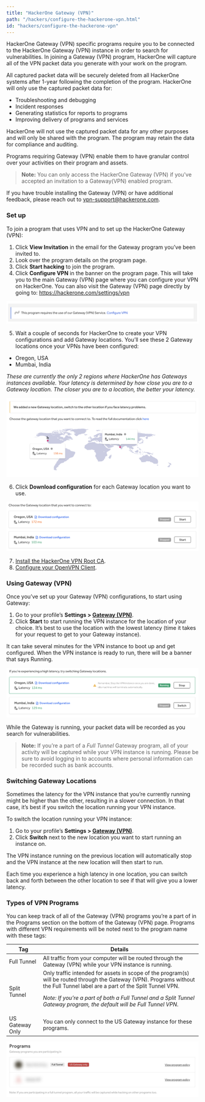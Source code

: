 ```yaml
---
title: "HackerOne Gateway (VPN)"
path: "/hackers/configure-the-hackerone-vpn.html"
id: "hackers/configure-the-hackerone-vpn"
---
```


HackerOne Gateway (VPN) specific programs require you to be connected to the HackerOne Gateway (VPN) instance in order to search for vulnerabilities. In joining a Gateway (VPN) program, HackerOne will capture all of the VPN packet data you generate with your work on the program.

All captured packet data will be securely deleted from all HackerOne systems after 1-year following the completion of the program. HackerOne will only use the captured packet data for:
* Troubleshooting and debugging
* Incident responses
* Generating statistics for reports to programs
* Improving delivery of programs and services

HackerOne will not use the captured packet data for any other purposes and will only be shared with the program. The program may retain the data for compliance and auditing.

Programs requiring Gateway (VPN) enable them to have granular control over your activities on their program and assets.

> **Note:** You can only access the HackerOne Gateway (VPN) if you've accepted an invitation to a Gateway(VPN) enabled program.

If you have trouble installing the Gateway (VPN) or have additional feedback, please reach out to [vpn-support@hackerone.com](mailto:vpn-support@hackerone.com).

### Set up

To join a program that uses VPN and to set up the HackerOne Gateway (VPN):
1. Click **View Invitation** in the email for the Gateway program you’ve been invited to.
2. Look over the program details on the program page.
3. Click **Start hacking** to join the program.
4. Click **Configure VPN** in the banner on the program page. This will take you to the main Gateway (VPN) page where you can configure your VPN on HackerOne. You can also visit the Gateway (VPN) page directly by going to: https://hackerone.com/settings/vpn

![banner to configure VPN](./images/gateway-1.png)

5. Wait a couple of seconds for HackerOne to create your VPN configurations and add Gateway locations. You’ll see these 2 Gateway locations once your VPNs have been configured:
<ul><li>Oregon, USA
<li>Mumbai, India</li></ul>
<i>These are currently the only 2 regions where HackerOne has Gateways instances available. Your latency is determined by how close you are to a Gateway location. The closer you are to a location, the better your latency.</i>

![image](./images/gateway-2.png)

6. Click **Download configuration** for each Gateway location you want to use.

![image](./images/gateway-3.png)

7. [Install the HackerOne VPN Root CA](/hackers/hackerone-vpn-root-ca.html).
8. [Configure your OpenVPN Client](/hackers/openvpn-clients.html).

### Using Gateway (VPN)

Once you’ve set up your Gateway (VPN) configurations, to start using Gateway:
1. Go to your profile’s **Settings > [Gateway (VPN)](https://hackerone.com/setting/vpn)**.
2. Click **Start** to start running the VPN instance for the location of your choice. It’s best to use the location with the lowest latency (time it takes for your request to get to your Gateway instance).

It can take several minutes for the VPN instance to boot up and get configured. When the VPN instance is ready to run, there will be a banner that says Running.

![image](./images/gateway-4.png)

While the Gateway is running, your packet data will be recorded as you search for vulnerabilities.

>**Note:** If you’re a part of a *Full Tunnel* Gateway program, all of your activity will be captured while your VPN instance is running. Please be sure to avoid logging in to accounts where personal information can be recorded such as bank accounts.   

### Switching Gateway Locations
Sometimes the latency for the VPN instance that you’re currently running might be higher than the other, resulting in a slower connection. In that case, it’s best if you switch the location running your VPN instance.

To switch the location running your VPN instance:
1. Go to your profile’s **Settings > [Gateway (VPN)](https://hackerone.com/setting/vpn)**.
2. Click **Switch** next to the new location you want to start running an instance on.

The VPN instance running on the previous location will automatically stop and the VPN instance at the new location will then start to run.

Each time you experience a high latency in one location, you can switch back and forth between the other location to see if that will give you a lower latency.

### Types of VPN Programs
You can keep track of all of the Gateway (VPN) programs you’re a part of in the Programs section on the bottom of the Gateway (VPN) page. Programs with different VPN requirements will be noted next to the program name with these tags:

Tag | Details
--- | --------
Full Tunnel | All traffic from your computer will be routed through the Gateway (VPN) while your VPN instance is running.
Split Tunnel | Only traffic intended for assets in scope of the program(s) will be routed through the Gateway (VPN). Programs without the Full Tunnel label are a part of the Split Tunnel VPN. <p><p>*Note: If you’re a part of both a Full Tunnel and a Split Tunnel Gateway program, the default will be Full Tunnel VPN*.
US Gateway Only | You can only connect to the US Gateway instance for these programs.

![image](./images/gateway-5.png)
